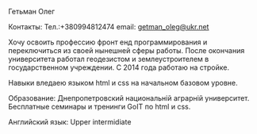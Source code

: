 Гетьман Олег

Контакты:
Тел.:+380994812474   email: getman_oleg@ukr.net


Хочу освоить профессию фронт енд программирования и переключиться из своей нынешней сферы работы. 
После окончания университета работал геодезистом и землеустроителем в государственном учреждении. С 2014 года работаю на стройке.

Навыки 
вледаею языком html и css на начальном базовом уровне.

Образование:
Днепропетровский национальній аграрній университет.
Бесплатные семинары и тренинги GoIT по html и css. 

Английский язык:
Upper intermidiate

